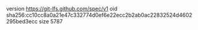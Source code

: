 version https://git-lfs.github.com/spec/v1
oid sha256:cc10cc8a0a21e47c332774d0ef6e22ecc2b2ab0ac22832524d4602295bed3ecc
size 5787

